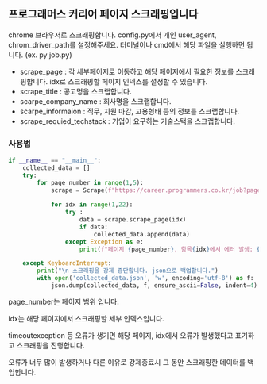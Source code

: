 ## 프로그래머스 커리어 페이지 스크래핑입니다

chrome 브라우저로 스크래핑합니다.
config.py에서 개인 user_agent, chrom_driver_path를 설정해주세요.
터미널이나 cmd에서 해당 파일을 실행하면 됩니다. (ex. py job.py)

- scrape_page : 각 세부페이지로 이동하고 해당 페이지에서 필요한 정보를 스크래핑합니다. idx로 스크래핑할 페이지 인덱스를 설정할 수 있습니다.
- scrape_title : 공고명을 스크랩합니다.
- scarpe_company_name : 회사명을 스크랩합니다.
- scarpe_informaion : 직무, 지원 마감, 고용형태 등의 정보를 스크랩합니다.
- scrape_requied_techstack : 기업이 요구하는 기술스택을 스크랩합니다.

### 사용법
```python
if __name__ == "__main__":
    collected_data = []
    try:
        for page_number in range(1,5):
            scrape = Scrape(f"https://career.programmers.co.kr/job?page={page_number}&order=recent")
            
            for idx in range(1,22):
                try :
                    data = scrape.scrape_page(idx)
                    if data:
                        collected_data.append(data)
                except Exception as e:
                    print(f"페이지 {page_number}, 항목{idx}에서 에러 발생: {e}")

    except KeyboardInterrupt:
        print("\n 스크래핑을 강제 중단합니다. json으로 백업합니다.")
        with open('collected_data.json', 'w', encoding='utf-8') as f:
            json.dump(collected_data, f, ensure_ascii=False, indent=4)
```
page_number는 페이지 범위 입니다.

idx는 해당 페이지에서 스크래핑할 세부 인덱스입니다.

timeoutexception 등 오류가 생기면 해당 페이지, idx에서 오류가 발생했다고 표기하고 스크래핑을 진행합니다.

오류가 너무 많이 발생하거나 다른 이유로 강제종료시 그 동안 스크래핑한 데이터를 백업합니다.

